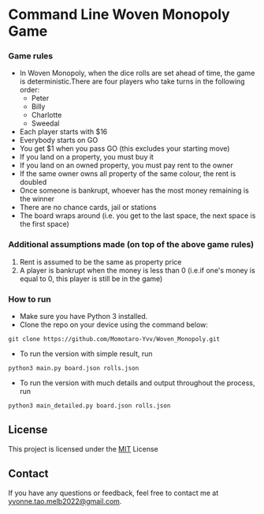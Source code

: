 # Command Line Woven Monopoly Game

### Game rules
* In Woven Monopoly, when the dice rolls are set ahead of time, the game is deterministic.There are four players who take turns in the following order:
  * Peter
  * Billy
  * Charlotte
  * Sweedal
* Each player starts with $16
* Everybody starts on GO
* You get $1 when you pass GO (this excludes your starting move)
* If you land on a property, you must buy it
* If you land on an owned property, you must pay rent to the owner
* If the same owner owns all property of the same colour, the rent is doubled
* Once someone is bankrupt, whoever has the most money remaining is the winner
* There are no chance cards, jail or stations
* The board wraps around (i.e. you get to the last space, the next space is the first space)

### Additional assumptions made (on top of the above game rules)
1. Rent is assumed to be the same as property price
2. A player is bankrupt when the money is less than 0 (i.e.if one's money is equal to 0, this player is still be in the game)

### How to run
* Make sure you have Python 3 installed.
* Clone the repo on your device using the command below:

```git clone https://github.com/Momotaro-Yvv/Woven_Monopoly.git```
* To run the version with simple result, run

```python3 main.py board.json rolls.json```
* To run the version with much details and output throughout the process, run 

```python3 main_detailed.py board.json rolls.json```

## License
This project is licensed under the [MIT](https://choosealicense.com/licenses/mit/) License

## Contact
If you have any questions or feedback, feel free to contact me at yvonne.tao.melb2022@gmail.com.